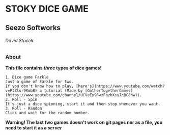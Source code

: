 # STOKY DICE GAME
## Seezo Softworks 
###### David Stoček

### About
**This file contains _three_ types of dice games!**
```
1. Dice game Farkle
Just a game of Farkle for two.
If you don't know how to play, [here's](https://www.youtube.com/watch?v=PtZlur9Kmb8) a tutorial (Made by [GatherTogetherGames](https://www.youtube.com/channel/UCVeEx96wzFgzhXsy7cBC8hw)).
2. Roll - Spin
It's just a dice spinning, start it and then stop whenever you want.
3. Roll - Random
Click and wait for the random number.
```

**Warning! The last two games doesn't work on git pages nor as a file, you need to start it as a _server_**

